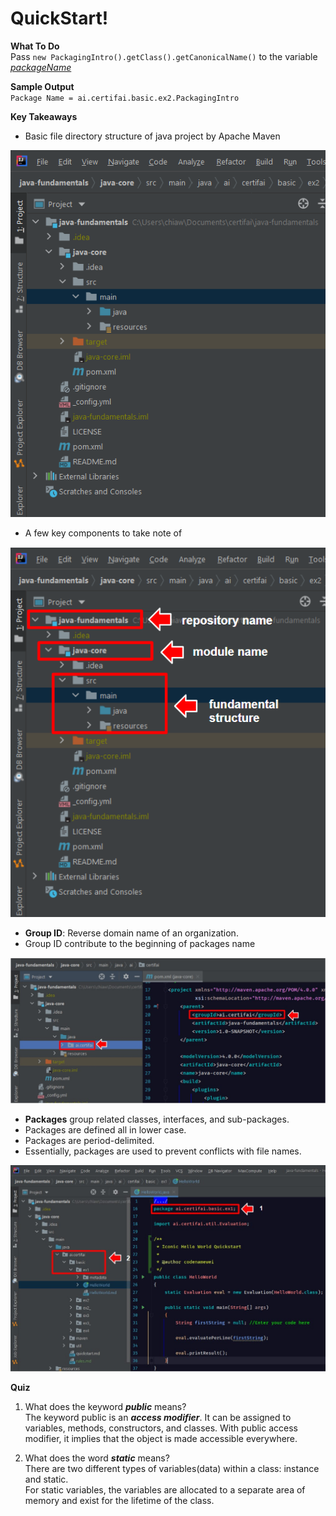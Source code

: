 # QuickStart!

**What To Do**  
Pass `new PackagingIntro().getClass().getCanonicalName()` to the variable [_packageName_](https://github.com/CertifaiAI/learn-java-the-certifai-way/blob/master/java-core/src/main/java/ai/certifai/basic/ex2/PackagingIntro.java#L38)
 

**Sample Output**  
`
Package Name = ai.certifai.basic.ex2.PackagingIntro 
`  

**Key Takeaways**  
- Basic file directory structure of java project by Apache Maven
<p align="center">
  <img src="metadata/JavaStructure.png">
</p> 

- A few key components to take note of 

<p align="center">
  <img src="metadata/JavaStructure_.png">
</p> 

- **Group ID**: Reverse domain name of an organization.  
- Group ID contribute to the beginning of packages name
<p align="center">
  <img src="metadata/groupID_.jpg">
</p> 

- **Packages** group related classes, interfaces, and sub-packages.  
- Packages are defined all in lower case.  
- Packages are period-delimited.    
- Essentially, packages are used to prevent conflicts with file names.  
<p align="center">
  <img src="metadata/packageName.jpg">
</p> 

**Quiz**  

1. What does the keyword **_public_** means?
<br>The keyword public is an **_access modifier_**. It can be assigned to variables, methods, constructors,
and classes. With public access modifier, it implies that the object is made accessible everywhere.

2. What does the word **_static_** means?
<br>There are two different types of variables(data) within a class: instance and static.
<br>For static variables, the variables are allocated to a separate area of memory and exist for the lifetime
of the class.